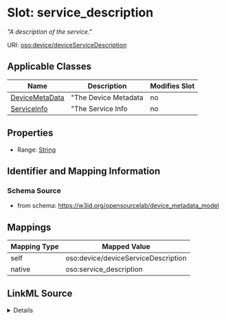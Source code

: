 

# Slot: service_description


_"A description of the service."_





URI: [oso:device/deviceServiceDescription](http://w3id.org/oso/device/deviceServiceDescription)



<!-- no inheritance hierarchy -->





## Applicable Classes

| Name | Description | Modifies Slot |
| --- | --- | --- |
| [DeviceMetaData](DeviceMetaData.md) | "The Device Metadata |  no  |
| [ServiceInfo](ServiceInfo.md) | "The Service Info |  no  |







## Properties

* Range: [String](String.md)





## Identifier and Mapping Information







### Schema Source


* from schema: https://w3id.org/opensourcelab/device_metadata_model




## Mappings

| Mapping Type | Mapped Value |
| ---  | ---  |
| self | oso:device/deviceServiceDescription |
| native | oso:service_description |




## LinkML Source

<details>
```yaml
name: service_description
description: '"A description of the service."'
from_schema: https://w3id.org/opensourcelab/device_metadata_model
rank: 1000
slot_uri: oso:device/deviceServiceDescription
alias: service_description
domain_of:
- DeviceMetaData
- ServiceInfo
range: string
required: false

```
</details>